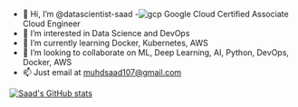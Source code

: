 - 👋 Hi, I’m @datascientist-saad
-![gcp](https://user-images.githubusercontent.com/54408261/186890494-9911e69a-d9d3-4408-b2a8-16bca6a404c0.png)
 Google Cloud Certified Associate Cloud Engineer
- 👀 I’m interested in Data Science and DevOps
- 🌱 I’m currently learning Docker, Kubernetes, AWS
- 💞️ I’m looking to collaborate on ML, Deep Learning, AI, Python, DevOps, Docker, AWS
- 📫 Just email at muhdsaad107@gmail.com

[![Saad's GitHub stats](https://github-readme-stats.vercel.app/api?username=datascientist-saad)](https://github.com/datascientist-saad/github-readme-stats)
